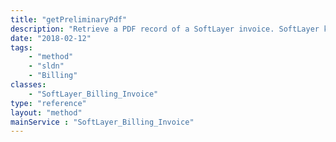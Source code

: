 ```yaml
---
title: "getPreliminaryPdf"
description: "Retrieve a PDF record of a SoftLayer invoice. SoftLayer keeps PDF records of all closed invoices for customer retrieval from the portal and API. You must have a PDF reader installed in order to view these invoice files. "
date: "2018-02-12"
tags:
    - "method"
    - "sldn"
    - "Billing"
classes:
    - "SoftLayer_Billing_Invoice"
type: "reference"
layout: "method"
mainService : "SoftLayer_Billing_Invoice"
---
```

